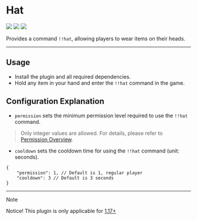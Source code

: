 # Hat

[![](https://img.shields.io/github/v/release/shuangshun/Hat)](https://github.com/shuangshun/Hat/releases)
[![](https://shields.io/github/downloads/shuangshun/Hat/total)](https://github.com/MrXiaoM/shuangshun/Hat)
[![](https://img.shields.io/github/stars/shuangshun/Hat)](https://github.com/shuangshun/Hat)

Provides a command `!!hat`, allowing players to wear items on their heads.

---

## Usage

- Install the plugin and all required dependencies.
- Hold any item in your hand and enter the `!!hat` command in the game.

## Configuration Explanation

- `permission` sets the minimum permission level required to use the `!!hat` command.
> Only integer values are allowed. For details, please refer to [Permission Overview](https://docs.mcdreforged.com/en/latest/permission.html#overview).

- `cooldown` sets the cooldown time for using the `!!hat` command (unit: seconds).

```json5
{
    "permission": 1, // Default is 1, regular player
    "cooldown": 3 // Default is 3 seconds
}
```

------

> [!Note]
> Notice! This plugin is only applicable for [1.17+](https://minecraft.wiki/w/Commands/item#History)
